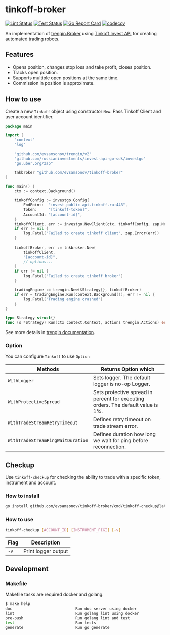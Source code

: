 # tinkoff-broker

[![Lint Status](https://github.com/evsamsonov/tinkoff-broker/actions/workflows/lint.yml/badge.svg)](https://github.com/evsamsonov/tinkoff-broker/actions?workflow=golangci-lint)
[![Test Status](https://github.com/evsamsonov/tinkoff-broker/actions/workflows/test.yml/badge.svg)](https://github.com/evsamsonov/tinkoff-broker/actions?workflow=test)
[![Go Report Card](https://goreportcard.com/badge/github.com/evsamsonov/tinkoff-broker)](https://goreportcard.com/report/github.com/evsamsonov/tinkoff-broker)
[![codecov](https://codecov.io/gh/evsamsonov/tinkoff-broker/branch/master/graph/badge.svg?token=AC751PKE5Y)](https://codecov.io/gh/evsamsonov/tinkoff-broker)

An implementation of [trengin.Broker](http://github.com/evsamsonov/trengin) using [Tinkoff Invest API](https://tinkoff.github.io/investAPI/) 
for creating automated trading robots. 

## Features
- Opens position, changes stop loss and take profit, closes position.
- Tracks open position.
- Supports multiple open positions at the same time.
- Commission in position is approximate.

## How to use

Create a new `Tinkoff` object using constructor `New`. Pass Tinkoff Client and user account identifier.

```go
package main

import (
	"context"
	"log"

	"github.com/evsamsonov/trengin/v2"
	"github.com/russianinvestments/invest-api-go-sdk/investgo"
	"go.uber.org/zap"

	tnkbroker "github.com/evsamsonov/tinkoff-broker"
)

func main() {
	ctx := context.Background()

	tinkoffConfig := investgo.Config{
		EndPoint:  "invest-public-api.tinkoff.ru:443",
		Token:     "[tinkoff-token]",
		AccountId: "[account-id]",
	}
	tinkoffClient, err := investgo.NewClient(ctx, tinkoffConfig, zap.NewNop().Sugar())
	if err != nil {
		log.Fatal("Failed to create tinkoff client", zap.Error(err))
	}
	
	tinkoffBroker, err := tnkbroker.New(
		tinkoffClient,
		"[account-id]",
		// options...
	)
	if err != nil {
		log.Fatal("Failed to create tinkoff broker")
	}

	tradingEngine := trengin.New(&Strategy{}, tinkoffBroker)
	if err = tradingEngine.Run(context.Background()); err != nil {
		log.Fatal("Trading engine crashed")
	}
}

type Strategy struct{}
func (s *Strategy) Run(ctx context.Context, actions trengin.Actions) error { panic("implement me") }

```

See more details in [trengin documentation](http://github.com/evsamsonov/trengin).

### Option

You can configure `Tinkoff` to use `Option`

| Methods                           | Returns Option which                                                             |
|-----------------------------------|----------------------------------------------------------------------------------|
| `WithLogger`                      | Sets logger. The default logger is no-op Logger.                                 |
| `WithProtectiveSpread`            | Sets protective spread in percent for executing orders. The default value is 1%. |
| `WithTradeStreamRetryTimeout`     | Defines retry timeout on trade stream error.                                     |
| `WithTradeStreamPingWaitDuration` | Defines duration how long we wait for ping before reconnection.                  |

## Checkup

Use `tinkoff-checkup` for checking the ability to trade with a specific token, instrument and account. 

### How to install

```bash
go install github.com/evsamsonov/tinkoff-broker/cmd/tinkoff-checkup@latest
```

### How to use 

```bash
tinkoff-checkup [ACCOUNT_ID] [INSTRUMENT_FIGI] [-v]
 ```

| Flag | Description         |
|------|---------------------|
| `-v` | Print logger output |

## Development

### Makefile 

Makefile tasks are required docker and golang.

```bash
$ make help    
doc                            Run doc server using docker
lint                           Run golang lint using docker
pre-push                       Run golang lint and test
test                           Run tests
generate                       Run go generate
```
